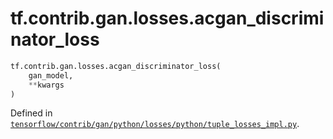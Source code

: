 <div itemscope itemtype="http://developers.google.com/ReferenceObject">
<meta itemprop="name" content="tf.contrib.gan.losses.acgan_discriminator_loss" />
<meta itemprop="path" content="Stable" />
</div>

# tf.contrib.gan.losses.acgan_discriminator_loss

``` python
tf.contrib.gan.losses.acgan_discriminator_loss(
    gan_model,
    **kwargs
)
```



Defined in [`tensorflow/contrib/gan/python/losses/python/tuple_losses_impl.py`](https://www.tensorflow.org/code/tensorflow/contrib/gan/python/losses/python/tuple_losses_impl.py).

